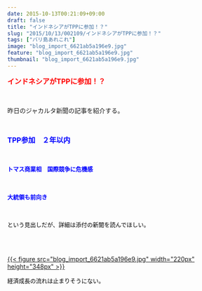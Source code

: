 ```yaml
---
date: 2015-10-13T00:21:09+09:00
draft: false
title: "インドネシアがTPPに参加！？"
slug: "2015/10/13/002109/インドネシアがTPPに参加！？"
tags: ["バリ島あれこれ"]
image: "blog_import_6621ab5a196e9.jpg"
feature: "blog_import_6621ab5a196e9.jpg"
thumbnail: "blog_import_6621ab5a196e9.jpg"
---
```

<p><font color="#ff0000" size="3"><strong>インドネシアがTPPに参加！？</strong></font></p><br/><p>昨日のジャカルタ新聞の記事を紹介する。</p><br/><p><font color="#0000ff" size="3"><strong>TPP参加　２年以内</strong></font></p><p><font color="#0000ff"><br/></font></p><p><font color="#0000ff" size="2"><strong>トマス商業相　国際競争に危機感</strong></font></p><p><font color="#0000ff"><br/></font></p><p><font color="#0000ff" size="2"><strong>大統領も前向き</strong></font></p><p><strong><font color="#ff1493" size="2"><br/></font></strong></p><font color="#ff1493"><p><font color="#000000" size="2">という見出しだが、詳細は添付の新聞を読んでほしい。</font></p><p><font color="#000000" size="2"><br/></font></p><p><br/><a href="blog_import_6621ab5b9a9b5.jpg">{{< figure src="blog_import_6621ab5a196e9.jpg" width="220px" height="348px" >}}</a> <br/></p><p><font color="#000000" size="2">経済成長の流れは止まりそうにない。</font></p></font>

